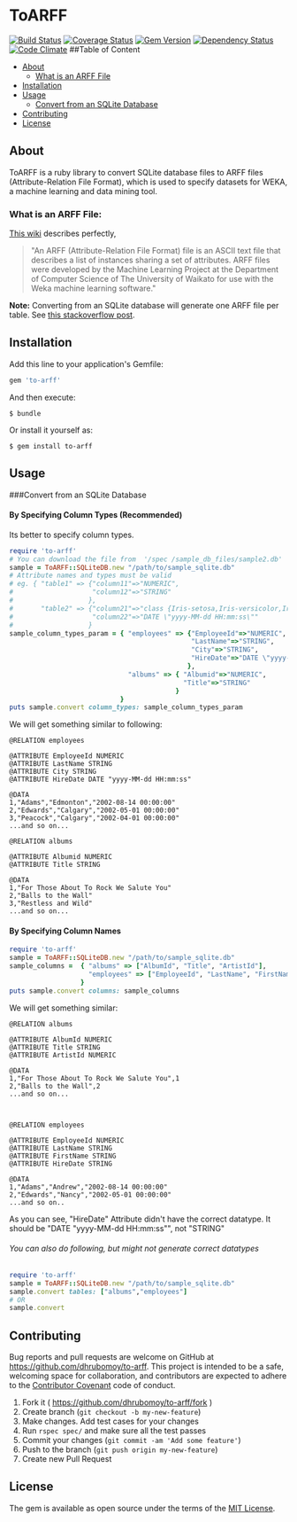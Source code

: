 # ToARFF
[![Build Status](https://travis-ci.org/dhrubomoy/to-arff.svg?branch=master)](https://travis-ci.org/dhrubomoy/to-arff)
[![Coverage Status](https://coveralls.io/repos/github/dhrubomoy/to-arff/badge.svg)](https://coveralls.io/github/dhrubomoy/to-arff)
[![Gem Version](https://badge.fury.io/rb/to-arff.svg)](https://badge.fury.io/rb/to-arff)
[![Dependency Status](https://gemnasium.com/badges/github.com/dhrubomoy/to-arff.svg)](https://gemnasium.com/github.com/dhrubomoy/to-arff)
[![Code Climate](https://codeclimate.com/github/dhrubomoy/to-arff/badges/gpa.svg)](https://codeclimate.com/github/dhrubomoy/to-arff)
##Table of Content
- [About](#about)
  - [What is an ARFF File](#what-is-an-arff-file)
- [Installation](#installation)
- [Usage](#usage)
  - [Convert from an SQLite Database](#convert-from-an-sqlite-database)
- [Contributing](#contributing)
- [License](#license)

## About
ToARFF is a ruby library to convert SQLite database files to ARFF files (Attribute-Relation File Format), which is used to specify datasets for WEKA, a machine learning and data mining tool.

### What is an ARFF File: 
[This wiki](http://weka.wikispaces.com/ARFF+%28book+version%29 ) describes perfectly,
> "An ARFF (Attribute-Relation File Format) file is an ASCII text file that describes a list of instances sharing a set of attributes. ARFF files were developed by the Machine Learning Project at the Department of Computer Science of The University of Waikato for use with the Weka machine learning software."

**Note:** Converting from an SQLite database will generate one ARFF file per table. See [this stackoverflow post](http://stackoverflow.com/questions/37009995/weka-machine-learning-arff-file-multiple-relations).

## Installation

Add this line to your application's Gemfile:

```ruby
gem 'to-arff'
```

And then execute:

    $ bundle

Or install it yourself as:

    $ gem install to-arff

## Usage

###Convert from an SQLite Database
#### By Specifying Column Types (Recommended)
Its better to specify column types.
```ruby
require 'to-arff'
# You can download the file from  '/spec /sample_db_files/sample2.db'
sample = ToARFF::SQLiteDB.new "/path/to/sample_sqlite.db"
# Attribute names and types must be valid
# eg. { "table1" => {"column11"=>"NUMERIC",
#                    "column12"=>"STRING"
#                   },
#       "table2" => {"column21"=>"class {Iris-setosa,Iris-versicolor,Iris-virginica}",
#                    "column22"=>"DATE \"yyyy-MM-dd HH:mm:ss\""
#                   }
sample_column_types_param = { "employees" => {"EmployeeId"=>"NUMERIC",
                                              "LastName"=>"STRING",
                                              "City"=>"STRING",
                                              "HireDate"=>"DATE \"yyyy-MM-dd HH:mm:ss\""
                                             },
                              "albums" => { "Albumid"=>"NUMERIC",
                                            "Title"=>"STRING"
                                          }
                            }
puts sample.convert column_types: sample_column_types_param
```
We will get something similar to following:
```
@RELATION employees

@ATTRIBUTE EmployeeId NUMERIC
@ATTRIBUTE LastName STRING
@ATTRIBUTE City STRING
@ATTRIBUTE HireDate DATE "yyyy-MM-dd HH:mm:ss"

@DATA
1,"Adams","Edmonton","2002-08-14 00:00:00"
2,"Edwards","Calgary","2002-05-01 00:00:00"
3,"Peacock","Calgary","2002-04-01 00:00:00"
...and so on...

@RELATION albums

@ATTRIBUTE Albumid NUMERIC
@ATTRIBUTE Title STRING

@DATA
1,"For Those About To Rock We Salute You"
2,"Balls to the Wall"
3,"Restless and Wild"
...and so on...
```

#### By Specifying Column Names
```ruby
require 'to-arff'
sample = ToARFF::SQLiteDB.new "/path/to/sample_sqlite.db"
sample_columns =  { "albums" => ["AlbumId", "Title", "ArtistId"],
                    "employees" => ["EmployeeId", "LastName", "FirstName", "Title"]
                  }
puts sample.convert columns: sample_columns
```
We will get something similar:
```
@RELATION albums

@ATTRIBUTE AlbumId NUMERIC
@ATTRIBUTE Title STRING
@ATTRIBUTE ArtistId NUMERIC

@DATA
1,"For Those About To Rock We Salute You",1
2,"Balls to the Wall",2
...and so on...



@RELATION employees

@ATTRIBUTE EmployeeId NUMERIC
@ATTRIBUTE LastName STRING
@ATTRIBUTE FirstName STRING
@ATTRIBUTE HireDate STRING

@DATA
1,"Adams","Andrew","2002-08-14 00:00:00"
2,"Edwards","Nancy","2002-05-01 00:00:00"
...and so on..
```
As you can see, "HireDate" Attribute didn't have the correct datatype. It should be "DATE "yyyy-MM-dd HH:mm:ss"", not "STRING"

###### You can also do following, but might not generate correct datatypes
```ruby
require 'to-arff'
sample = ToARFF::SQLiteDB.new "/path/to/sample_sqlite.db"
sample.convert tables: ["albums","employees"]
# OR
sample.convert
```

## Contributing

Bug reports and pull requests are welcome on GitHub at https://github.com/dhrubomoy/to-arff. This project is intended to be a safe, welcoming space for collaboration, and contributors are expected to adhere to the [Contributor Covenant](http://contributor-covenant.org) code of conduct.

1. Fork it ( https://github.com/dhrubomoy/to-arff/fork )
2. Create branch (`git checkout -b my-new-feature`)
3. Make changes. Add test cases for your changes
4. Run `rspec spec/` and make sure all the test passes
5. Commit your changes (`git commit -am 'Add some feature'`)
6. Push to the branch (`git push origin my-new-feature`)
7. Create new Pull Request


## License

The gem is available as open source under the terms of the [MIT License](http://opensource.org/licenses/MIT).
